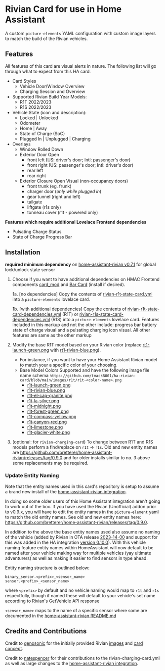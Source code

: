# Rivian Card for use in Home Assistant

A custom `picture-elements` YAML configuration with custom image layers to match the build of the Rivian vehicles.

## Features
All features of this card are visual alerts in nature. The following list will go through what to expect from this HA card.

- Card Styles
  - Vehicle Door/Window Overview
  - Charging Session and Overview
- Supported Rivian Build Year Models:
    - R1T 2022/2023
    - R1S 2022/2023
- Vehicle State (icon and description):
    - Locked | Unlocked
    - Odometer
    - Home | Away
    - State of Charge (SoC)
    - Plugged In | Unplugged | Charging
- Overlays
  - Window Rolled Down
  - Exterior Door Open
      - front left (US: driver's door; Intl: passenger's door)
      - front right (US: passenger's door; Intl: driver's door)
      - rear left
      - rear right
  - Exterior Closure Open Visual (non-occupancy doors)
      - front trunk (eg. frunk)
      - charger door (*only while plugged in*)
      - gear tunnel (right and left)
      - tailgate
      - liftgate (r1s only)
      - tonneau cover (r1t - powered only)

**Features which require additional Lovelace Frontend dependencies**
- Pulsating Charge Status
- State of Charge Progress Bar

## Installation

**required minimum dependency** on [home-assistant-rivian v0.7.1](https://github.com/bretterer/home-assistant-rivian/releases/tag/0.7.1) for global lock/unlock state sensor

1. Choose if you want to have additional dependencies on HMAC Frontend components [card_mod](https://github.com/thomasloven/lovelace-card-mod) and [Bar Card](https://github.com/custom-cards/bar-card) (install if desired).

    1a. [no dependencies] Copy the contents of [rivian-r1t-state-card.yml](https://github.com/tmack8001/ha-rivian-card/blob/main/src/custom-elements/rivian-r1t-state-card.yml) into a `picture-elements` lovelace card.

    1b. [with additional dependencies] Copy the contents of [rivian-r1t-state-card-dependencies.yml](https://github.com/tmack8001/ha-rivian-card/blob/main/src/custom-elements/rivian-r1t-state-card-dependencies.yml) (R1T) or [rivian-r1s-state-card-dependencies.yml](https://github.com/tmack8001/ha-rivian-card/blob/main/src/custom-elements/rivian-r1s-state-card-dependencies.yml) (R1S) into a `picture-elements` lovelace card. Features included in this markup and not the other include: progress bar battery state of charge visual and a pulsating charging icon visual. All other features are same as the other markup

2. Modify the base R1T model based on your Rivian color (replace [rt1-launch-green.png](https://github.com/tmack8001/ha-rivian-card/blob/main/images/r1t/r1t-launch-green.png) with [rt1-rivian-blue.png](https://github.com/tmack8001/ha-rivian-card/blob/main/images/r1t/r1t-rivian-blue.png)).
    - For instance, if you want to have your Home Assistant Rivian model to match your a specific color of your choosing.
    - Base Model Colors Supported and have the following image file name schema `https://github.com/tmack8001/ha-rivian-card/blob/main/images/r1t/r1t-<color-name>.png`
        - [r1t-launch-green.png](https://github.com/tmack8001/ha-rivian-card/blob/main/images/r1t/r1t-launch-green.png)
        - [r1t-rivian-blue.png](https://github.com/tmack8001/ha-rivian-card/blob/main/images/r1t/r1t-rivian-blue.png)
        - [r1t-el-cap-granite.png](https://github.com/tmack8001/ha-rivian-card/blob/main/images/r1t/r1t-el-cap-granite.png)
        - [r1t-la-silver.png](https://github.com/tmack8001/ha-rivian-card/blob/main/images/r1t/r1t-launch-green.png)
        - [r1t-midnight.png](https://github.com/tmack8001/ha-rivian-card/blob/main/images/r1t/r1t-midnight.png)
        - [r1t-forest-green.png](https://github.com/tmack8001/ha-rivian-card/blob/main/images/r1t/r1t-forest-green.png)
        - [r1t-compass-yellow.png](https://github.com/tmack8001/ha-rivian-card/blob/main/images/r1t/r1t-compass-yellow.png)
        - [r1t-canyon-red.png](https://github.com/tmack8001/ha-rivian-card/blob/main/images/r1t/r1t-canyon-red.png)
        - [r1t-limestone.png](https://github.com/tmack8001/ha-rivian-card/blob/main/images/r1t/r1t-limestone.png)
        - [r1t-glacier-white.png](https://github.com/tmack8001/ha-rivian-card/blob/main/images/r1t/r1t-glacier-white.png)

3. (optional: for `rivian-charging-card`) To change between R1T and R1S models perform a find/replace on `r1t` => `r1s`. Old and new entity names are https://github.com/bretterer/home-assistant-rivian/releases/tag/0.9.0 and for older installs similar to no. 3 above some replacements may be required.

### Update Entity Naming

Note that the entity names used in this card's repository is setup to assume a brand new install of the [home-assistant-rivian integration](https://github.com/bretterer/home-assistant-rivian).

In doing so some older users of this Home Assistant integration aren't going to work out of the box. If you have used the Rivian (Unofficial) addon prior to v0.9.x, you will have to edit the entity names in the `picture-element` yaml to match the old entity names.  See old and new entity names here: https://github.com/bretterer/home-assistant-rivian/releases/tag/0.9.0.

In addition to the above the base entity names used also assume no naming of the vehicle (added by Rivian in OTA release [2023-14-00](https://rivian.software/2023-14-00/) and support for this was added in the HA integration [version 0.10.0](https://github.com/bretterer/home-assistant-rivian/releases/tag/0.10.0)). With this vehicle naming feature entity names within HomeAssistant will now default to be named after your vehicle making way for multiple vehicles (yay ultimate adventurers) as well as making it easier to find sensors in type ahead.

Entity naming structure is outlined below:

```
binary_sensor.<prefix>_<sensor_name>
sensor.<prefix>_<sensor_name>
```

where `<prefix>` by default and no vehicle naming would map to `r1t` and `r1s` respectfully, though if named these will default to your vehicle's set name according to Rivian's GetVehicle API response

`<sensor_name>` maps to the name of a specific sensor where some are documented in the [home-assistant-rivian README.md](https://github.com/bretterer/home-assistant-rivian#available-sensors)

## Credits and Contributions

Credit to [genosonic](https://community.home-assistant.io/u/genosonic) for the initially provided Rivian [images](https://community.home-assistant.io/t/generic-vehicle-card/397844/28) and [card concept](https://community.home-assistant.io/t/generic-vehicle-card/397844/5).

Credit to [natespencer](https://github.com/tmack8001/ha-rivian-card/commits?author=natekspencer) for their contributions to the rivian-charging-card.yml as well as large changes to the [home-assistant-rivian integration](https://github.com/bretterer/home-assistant-rivian).
